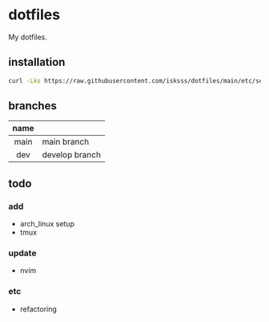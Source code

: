 # dotfiles

My dotfiles.

## installation

```bash
curl -Lks https://raw.githubusercontent.com/isksss/dotfiles/main/etc/setup.sh | bash
```

## branches
| name |   |
|:----:|:--|
| main | main branch |
| dev  | develop branch |

## todo
### add
- arch_linux setup
- tmux

### update
- nvim

### etc
- refactoring

